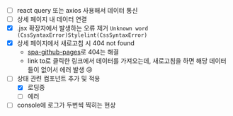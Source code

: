 - [ ] react query 또는 axios 사용해서 데이터 통신
- [ ] 상세 페이지 내 데이터 연결
- [x] .jsx 확장자에서 발생하는 오류 제거 `Unknown word (CssSyntaxError)Stylelint(CssSyntaxError)`
- [x] 상세 페이지에서 새로고침 시 404 not found
  - [spa-github-pages](https://github.com/rafgraph/spa-github-pages)로 404는 해결
  - link to로 클릭한 링크에서 데이터를 가져오는데, 새로고침을 하면 해당 데이터들이 없어서 에러 발생 😢
- [ ] 상태 관련 컴포넌트 추가 및 적용
  - [x] 로딩중
  - [ ] 에러
- [ ] console에 로그가 두번씩 찍히는 현상
